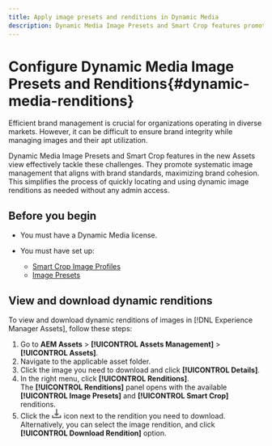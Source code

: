 ```yaml
---
title: Apply image presets and renditions in Dynamic Media
description: Dynamic Media Image Presets and Smart Crop features promote efficient image management using dynamic image renditions.
---
```

# Configure Dynamic Media Image Presets and Renditions{#dynamic-media-renditions}

Efficient brand management is crucial for organizations operating in diverse markets. However, it can be difficult to ensure brand integrity while managing images and their apt utilization. 

Dynamic Media Image Presets and Smart Crop features in the new Assets view effectively tackle these challenges. They promote systematic image management that aligns with brand standards, maximizing brand cohesion. This simplifies the process of quickly locating and using dynamic image renditions as needed without any admin access.

## Before you begin

* You must have a Dynamic Media license.

* You must have set up: 
    * [Smart Crop Image Profiles](/help/assets/dynamic-media/image-profiles.md#creating-image-profiles) 
    * [Image Presets](/help/assets/dynamic-media/managing-image-presets.md)

## View and download dynamic renditions

To view and download dynamic renditions of images in [!DNL Experience Manager Assets], follow these steps:

1. Go to **AEM Assets** > **[!UICONTROL Assets Management]** > **[!UICONTROL Assets]**.
1. Navigate to the applicable asset folder.
1. Click the image you need to download and click **[!UICONTROL Details]**.
1. In the right menu, click **[!UICONTROL Renditions]**. <br> The **[!UICONTROL Renditions]** panel opens with the available **[!UICONTROL Image Presets]** and **[!UICONTROL Smart Crop]** renditions.
1. Click the ![download icon](assets/download-new-icon.png) icon next to the rendition you need to download. <br> Alternatively, you can select the image rendition, and click **[!UICONTROL Download Rendition]** option.

